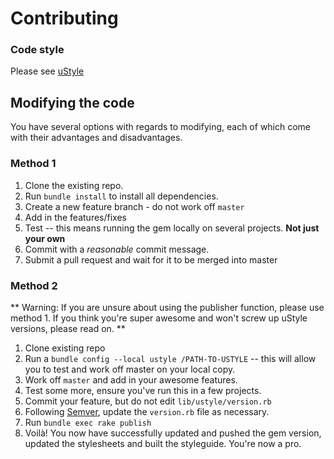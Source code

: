 # Contributing

### Code style
Please see [uStyle](http://ustyle.uswitchinternal.com)

## Modifying the code

You have several options with regards to modifying, each of which come with their advantages and disadvantages.

### Method 1

1. Clone the existing repo.
1. Run `bundle install` to install all dependencies.
1. Create a new feature branch - do not work off `master`
1. Add in the features/fixes
1. Test -- this means running the gem locally on several projects. **Not just your own**
1. Commit with a *reasonable* commit message.
1. Submit a pull request and wait for it to be merged into master


### Method 2

** Warning: If you are unsure about using the publisher function, please use method 1. If you think you're super awesome and won't screw up uStyle versions, please read on. **

1. Clone existing repo
1. Run a `bundle config --local ustyle /PATH-TO-USTYLE` -- this will allow you to test and work off master on your local copy.
1. Work off `master` and add in your awesome features.
1. Test some more, ensure you've run this in a few projects.
1. Commit your feature, but do not edit `lib/ustyle/version.rb`
1. Following [Semver](http://semver.org/), update the `version.rb` file as necessary.
1. Run `bundle exec rake publish`
1. Voilà! You now have successfully updated and pushed the gem version, updated the stylesheets and built the styleguide. You're now a pro.